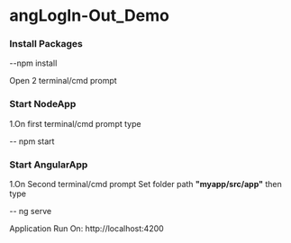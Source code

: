 # angLogIn-Out_Demo

<h3>Install Packages</h3>

--npm install

Open 2 terminal/cmd prompt 

<h3>Start NodeApp</h3>

1.On first terminal/cmd prompt type 

-- npm start


<h3>Start AngularApp</h3>

1.On Second terminal/cmd prompt Set folder path  <b>"myapp/src/app"</b> then type 

-- ng serve

Application Run On: http://localhost:4200
